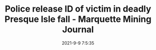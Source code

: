 ---
"title": "Police release ID of victim in deadly Presque Isle fall - Marquette Mining Journal"
"date": "2021-9-9 7:5:35"
"feed_name": "GOOGLENEWSMINING"
"feed_website": "https://news.google.com/search?q=mining%2Bincident&hl=en-US&gl=US&ceid=US:en"
"feed_rss": "https://news.google.com/rss/search?q=mining%2Bincident&hl=en-US&gl=US&ceid=US:en"
"link": "https://www.miningjournal.net/news/front-page-news/2021/09/police-release-id-of-victim-in-deadly-presque-isle-fall/"
"file": "_posts/2021-1-1-03067534f667af5e5f276a95785bd1e0ded28dcb.md"
"accident": "1"
"drilling": "1"
---